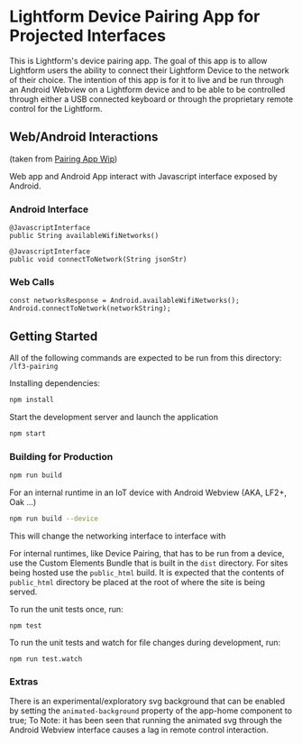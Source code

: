 # Lightform Device Pairing App for Projected Interfaces

This is Lightform's device pairing app.  The goal of this app is to allow Lightform users the ability to connect their Lightform Device to the network of their choice.
The intention of this app is for it to live and be run through an Android Webview on a Lightform device and to be able to be controlled through either a USB connected keyboard or through the proprietary remote control for the Lightform.

## Web/Android Interactions 
(taken from [Pairing App Wip](https://www.notion.so/lightform/Pairing-App-WIP-e136e4cee3ca47b3941bf3e25b5428d2))

Web app and Android App interact with Javascript interface exposed by Android.

### Android Interface

```
@JavascriptInterface
public String availableWifiNetworks()   

@JavascriptInterface
public void connectToNetwork(String jsonStr)
```

### Web Calls

```
const networksResponse = Android.availableWifiNetworks();
Android.connectToNetwork(networkString);
```

## Getting Started
All of the following commands are expected to be run from this directory: `/lf3-pairing`

Installing dependencies:

```bash
npm install
```

Start the development server and launch the application

```bash
npm start
```

### Building for Production
```bash
npm run build
```

For an internal runtime in an IoT device with Android Webview (AKA, LF2+, Oak ...)

```bash
npm run build --device
```
This will change the networking interface to interface with 

For internal runtimes, like Device Pairing, that has to be run from a device, use the Custom Elements Bundle that is built in the `dist` directory.  For sites being hosted use the `public_html` build.  It is expected that the contents of `public_html` directory be placed at the root of where the site is being served.

To run the unit tests once, run:

```
npm test
```

To run the unit tests and watch for file changes during development, run:

```
npm run test.watch
```


### Extras
There is an experimental/exploratory svg background that can be enabled by setting the `animated-background` property of the app-home component to true;
To Note: it has been seen that running the animated svg through the Android Webview interface causes a lag in remote control interaction.



